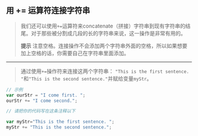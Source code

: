 ## 用 += 运算符连接字符串

> 我们还可以使用`+=`运算符来concatenate（拼接）字符串到现有字符串的结尾。对于那些被分割成几段的长的字符串来说，这一操作是非常有用的。
>
> **提示**
> 注意空格。连接操作不会添加两个字符串外面的空格，所以如果想要加上空格的话，你需要自己在字符串里面添加。

---

> 通过使用`+=`操作符来连接这两个字符串：
> `"This is the first sentence. "`和`"This is the second sentence."`并赋给变量`myStr`。

```js
// 示例
var ourStr = "I come first. ";
ourStr += "I come second.";

// 请把你的代码写在这条注释以下

var myStr="This is the first sentence. ";
myStr += "This is the second sentence.";
```

